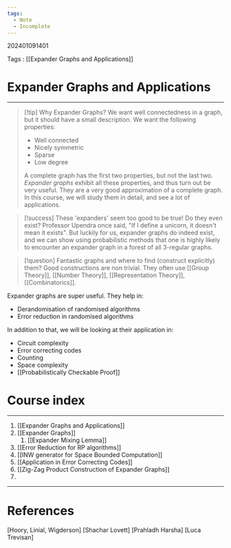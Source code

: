 ```yaml
---
tags:
  - Note
  - Incomplete
---
```

202401091401

Tags : [[Expander Graphs and Applications]]
# Expander Graphs and Applications
---
> [!tip] Why Expander Graphs?
> We want well connectedness in a graph, but it should have a small description. We want the following properties:
> - Well connected
> - Nicely symmetric
> - Sparse
> - Low degree
>  
> A complete graph has the first two properties, but not the last two. *Expander graphs* exhibit all these properties, and thus turn out be very useful. They are a very good approximation of a complete graph. In this course, we will study them in detail, and see a lot of applications.

> [!success] These 'expanders' seem too good to be true! Do they even exist?
> Professor Upendra once said, "If I define a unicorn, it doesn't mean it exists". But luckily for us, expander graphs do indeed exist, and we can show using probabilistic methods that one is highly likely to encounter an expander graph in a forest of all 3-regular graphs.

> [!question] Fantastic graphs and where to find (construct explicitly) them?
> Good constructions are non trivial. They often use [[Group Theory]], [[Number Theory]], [[Representation Theory]], [[Combinatorics]].

Expander graphs are super useful. They help in:
- Derandomisation of randomised algorithms
- Error reduction in randomised algorithms

In addition to that, we will be looking at their application in:
- Circuit complexity
- Error correcting codes
- Counting
- Space complexity
- [[Probabilistically Checkable Proof]]
# Course index
---
1. [[Expander Graphs and Applications]]
2. [[Expander Graphs]]
	1. [[Expander Mixing Lemma]]
3. [[Error Reduction for RP algorithms]]
4. [[INW generator for Space Bounded Computation]]
5. [[Application in Error Correcting Codes]]
6. [[Zig-Zag Product Construction of Expander Graphs]]
7. 





---
# References
[Hoory, Linial, Wigderson]
[Shachar Lovett]
[Prahladh Harsha]
[Luca Trevisan]